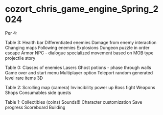 # cozort_chris_game_engine_Spring_2024
Per 4:

Table 3:
Health bar
Differentiated enemies
Damage from enemy interaction
Changing maps
Following enemies
Explosions
Dungeon puzzle in order escape
Armor
NPC - dialogue
specialized movement based on MOB type
projectile
story


Table 0:
Classes of enemies
Lasers
Ghost potions - phase through walls
Game over and start menu
Multiplayer option
Teleport
random generated level
rare items
3D

Table 2:
Scrolling map (camera)
Invincibility power up
Boss fight
Weapons
Shops
Consumables
side quests

Table 1:
Collectibles (coins)
Sounds!!!
Character customization
Save progress
Scoreboard
Building
